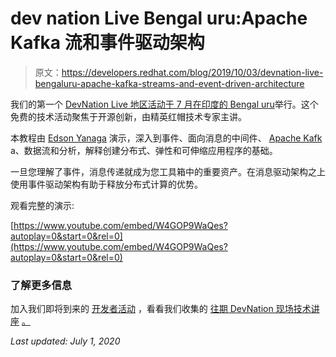 # dev nation Live Bengal uru:Apache Kafka 流和事件驱动架构

> 原文：<https://developers.redhat.com/blog/2019/10/03/devnation-live-bengaluru-apache-kafka-streams-and-event-driven-architecture>

我们的第一个 [DevNation Live 地区活动于 7 月在印度的 Bengal uru](https://developers.redhat.com/devnationlive-india/)举行。这个免费的技术活动聚焦于开源创新，由精英红帽技术专家主讲。

本教程由 [Edson Yanaga](https://developers.redhat.com/blog/author/yanaga/) 演示，深入到事件、面向消息的中间件、 [Apache Kafk](https://developers.redhat.com/videos/youtube/CZhOJ_ysIiI/) a、数据流和分析，解释创建分布式、弹性和可伸缩应用程序的基础。

一旦您理解了事件，消息传递就成为您工具箱中的重要资产。在消息驱动架构之上使用事件驱动架构有助于释放分布式计算的优势。

观看完整的演示:

[https://www.youtube.com/embed/W4GOP9WaQes?autoplay=0&start=0&rel=0](https://www.youtube.com/embed/W4GOP9WaQes?autoplay=0&start=0&rel=0)

### **了解更多信息**

加入我们即将到来的 [开发者活动](https://developers.redhat.com/events/) ，看看我们收集的 [往期 DevNation 现场技术讲座](https://developers.redhat.com/devnation/?page=0) [。](https://developers.redhat.com/events/)

*Last updated: July 1, 2020*